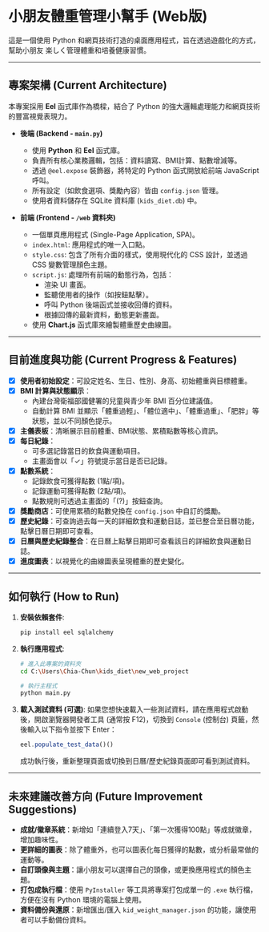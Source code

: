 # 小朋友體重管理小幫手 (Web版)

這是一個使用 Python 和網頁技術打造的桌面應用程式，旨在透過遊戲化的方式，幫助小朋友 楽しく管理體重和培養健康習慣。

---

## 專案架構 (Current Architecture)

本專案採用 **Eel** 函式庫作為橋樑，結合了 Python 的強大邏輯處理能力和網頁技術的豐富視覺表現力。

- **後端 (Backend - `main.py`)**
  - 使用 **Python** 和 **Eel** 函式庫。
  - 負責所有核心業務邏輯，包括：資料讀寫、BMI計算、點數增減等。
  - 透過 `@eel.expose` 裝飾器，將特定的 Python 函式開放給前端 JavaScript 呼叫。
  - 所有設定（如飲食選項、獎勵內容）皆由 `config.json` 管理。
  - 使用者資料儲存在 SQLite 資料庫 (`kids_diet.db`) 中。

- **前端 (Frontend - `/web` 資料夾)**
  - 一個單頁應用程式 (Single-Page Application, SPA)。
  - `index.html`: 應用程式的唯一入口點。
  - `style.css`: 包含了所有介面的樣式，使用現代化的 CSS 設計，並透過 CSS 變數管理顏色主題。
  - `script.js`: 處理所有前端的動態行為，包括：
    - 渲染 UI 畫面。
    - 監聽使用者的操作（如按鈕點擊）。
    - 呼叫 Python 後端函式並接收回傳的資料。
    - 根據回傳的最新資料，動態更新畫面。
  - 使用 **Chart.js** 函式庫來繪製體重歷史曲線圖。

---

## 目前進度與功能 (Current Progress & Features)

- [x] **使用者初始設定**：可設定姓名、生日、性別、身高、初始體重與目標體重。
- [x] **BMI 計算與狀態顯示**：
  - 內建台灣衛福部國健署的兒童與青少年 BMI 百分位建議值。
  - 自動計算 BMI 並顯示「體重過輕」、「體位適中」、「體重過重」、「肥胖」等狀態，並以不同顏色提示。
- [x] **主儀表板**：清晰展示目前體重、BMI狀態、累積點數等核心資訊。
- [x] **每日紀錄**：
  - 可多選記錄當日的飲食與運動項目。
  - 主畫面會以「✓」符號提示當日是否已記錄。
- [x] **點數系統**：
  - 記錄飲食可獲得點數 (1點/項)。
  - 記錄運動可獲得點數 (2點/項)。
  - 點數規則可透過主畫面的「(?)」按鈕查詢。
- [x] **獎勵商店**：可使用累積的點數兌換在 `config.json` 中自訂的獎勵。
- [x] **歷史紀錄**：可查詢過去每一天的詳細飲食和運動日誌，並已整合至日曆功能，點擊日曆日期即可查看。
- [x] **日曆與歷史紀錄整合**：在日曆上點擊日期即可查看該日的詳細飲食與運動日誌。
- [x] **進度圖表**：以視覺化的曲線圖表呈現體重的歷史變化。

---

## 如何執行 (How to Run)

1.  **安裝依賴套件**:
    ```bash
    pip install eel sqlalchemy
    ```

2.  **執行應用程式**:
    ```bash
    # 進入此專案的資料夾
    cd C:\Users\Chia-Chun\kids_diet\new_web_project

    # 執行主程式
    python main.py
    ```

3.  **載入測試資料 (可選)**:
    如果您想快速載入一些測試資料，請在應用程式啟動後，開啟瀏覽器開發者工具 (通常按 F12)，切換到 `Console` (控制台) 頁籤，然後輸入以下指令並按下 Enter：
    ```javascript
    eel.populate_test_data()()
    ```
    成功執行後，重新整理頁面或切換到日曆/歷史紀錄頁面即可看到測試資料。

---

## 未來建議改善方向 (Future Improvement Suggestions)

- **成就/徽章系統**：新增如「連續登入7天」、「第一次獲得100點」等成就徽章，增加趣味性。
- **更詳細的圖表**：除了體重外，也可以圖表化每日獲得的點數，或分析最常做的運動等。
- **自訂頭像與主題**：讓小朋友可以選擇自己的頭像，或更換應用程式的顏色主題。
- **打包成執行檔**：使用 `PyInstaller` 等工具將專案打包成單一的 `.exe` 執行檔，方便在沒有 Python 環境的電腦上使用。
- **資料備份與還原**：新增匯出/匯入 `kid_weight_manager.json` 的功能，讓使用者可以手動備份資料。

